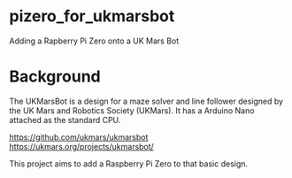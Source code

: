 # pizero_for_ukmarsbot
Adding a Rapberry Pi Zero onto a UK Mars Bot


# Background
The UKMarsBot is a design for a maze solver and line follower designed by the UK Mars and Robotics Society (UKMars). It has a Arduino Nano attached as the standard CPU. 

https://github.com/ukmars/ukmarsbot
https://ukmars.org/projects/ukmarsbot/

This project aims to add a Raspberry Pi Zero to that basic design.

